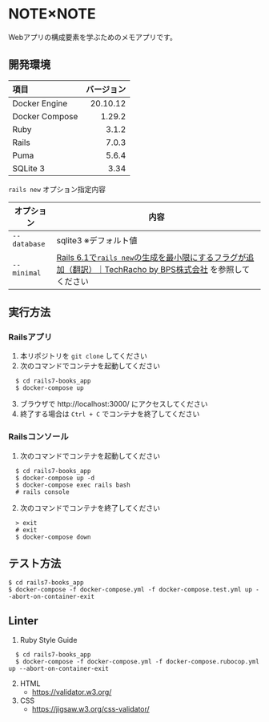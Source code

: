 # NOTE×NOTE

Webアプリの構成要素を学ぶためのメモアプリです。

## 開発環境

|項目|バージョン|
|:---|---------:|
|Docker Engine|20.10.12|
|Docker Compose|1.29.2|
|Ruby|3.1.2|
|Rails|7.0.3|
|Puma|5.6.4|
|SQLite 3|3.34|

<deatils><summary>`rails new` オプション指定内容</summary>

| オプション   | 内容                                                         |
| ------------ | ------------------------------------------------------------ |
| `--database` | sqlite3 ※デフォルト値                                       |
| `--minimal`  | [Rails 6.1で`rails new`の生成を最小限にするフラグが追加（翻訳）｜TechRacho by BPS株式会社](https://techracho.bpsinc.jp/hachi8833/2020_11_05/99914) を参照してください|

</details>

## 実行方法

### Railsアプリ

1. 本リポジトリを `git clone` してください
2. 次のコマンドでコンテナを起動してください
```
  $ cd rails7-books_app
  $ docker-compose up
```
3. ブラウザで http://localhost:3000/ にアクセスしてください
4. 終了する場合は `Ctrl + C` でコンテナを終了してください

### Railsコンソール


1. 次のコマンドでコンテナを起動してください
```
  $ cd rails7-books_app
  $ docker-compose up -d
  $ docker-compose exec rails bash
  # rails console
```
2. 次のコマンドでコンテナを終了してください
```
  > exit
  # exit
  $ docker-compose down
```

## テスト方法

```
$ cd rails7-books_app
$ docker-compose -f docker-compose.yml -f docker-compose.test.yml up --abort-on-container-exit
```

## Linter

1. Ruby Style Guide
```
  $ cd rails7-books_app
  $ docker-compose -f docker-compose.yml -f docker-compose.rubocop.yml up --abort-on-container-exit
```
2. HTML
    - https://validator.w3.org/
3. CSS
    - https://jigsaw.w3.org/css-validator/

